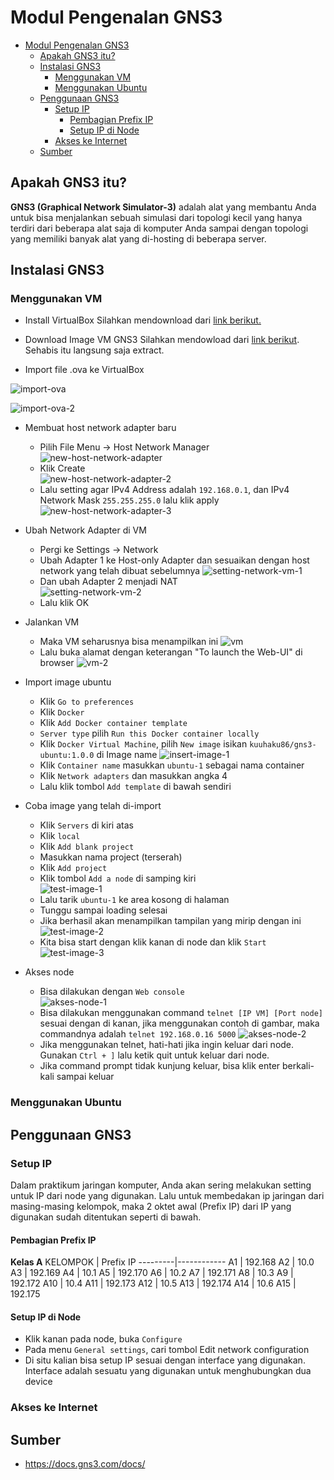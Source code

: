 Modul Pengenalan GNS3
===============

- [Modul Pengenalan GNS3](#modul-pengenalan-gns3)
  - [Apakah GNS3 itu?](#apakah-gns3-itu)
  - [Instalasi GNS3](#instalasi-gns3)
    - [Menggunakan VM](#menggunakan-vm)
    - [Menggunakan Ubuntu](#menggunakan-ubuntu)
  - [Penggunaan GNS3](#penggunaan-gns3)
    - [Setup IP](#setup-ip)
      - [Pembagian Prefix IP](#pembagian-prefix-ip)
      - [Setup IP di Node](#setup-ip-di-node)
    - [Akses ke Internet](#akses-ke-internet)
  - [Sumber](#sumber)

## Apakah GNS3 itu?
**GNS3 (Graphical Network Simulator-3)** adalah alat yang membantu Anda untuk bisa menjalankan sebuah simulasi dari topologi kecil yang hanya terdiri dari beberapa alat saja di komputer Anda sampai dengan topologi yang memiliki banyak alat yang di-hosting di beberapa server.

## Instalasi GNS3
### Menggunakan VM
- Install VirtualBox
Silahkan mendownload dari [link berikut.](https://www.oracle.com/virtualization/technologies/vm/downloads/virtualbox-downloads.html)

- Download Image VM GNS3
Silahkan mendowload dari [link berikut](https://github.com/GNS3/gns3-gui/releases/download/v2.2.19/GNS3.VM.VirtualBox.2.2.19.zip). Sehabis itu langsung saja extract.

- Import file .ova ke VirtualBox

![import-ova](images/import-ova.jpg)

![import-ova-2](images/import-ova-2.jpg)

- Membuat host network adapter baru
  - Pilih File Menu -> Host Network Manager <br/>
![new-host-network-adapter](images/new-host-network-adapter-1.jpg)
  - Klik Create <br/>
![new-host-network-adapter-2](images/new-host-network-adapter-2.jpg)
  - Lalu setting agar IPv4 Address adalah `192.168.0.1`, dan IPv4 Network Mask `255.255.255.0` lalu klik apply
![new-host-network-adapter-3](images/new-host-network-adapter-3.jpg)

- Ubah Network Adapter di VM 
  - Pergi ke Settings -> Network
  - Ubah Adapter 1 ke Host-only Adapter dan sesuaikan dengan host network yang telah dibuat sebelumnya
![setting-network-vm-1](images/setting-network-vm-1.jpg)
  - Dan ubah Adapter 2 menjadi NAT <br/>
![setting-network-vm-2](images/setting-network-vm-2.jpg)
  - Lalu klik OK

- Jalankan VM
  - Maka VM seharusnya bisa menampilkan ini
![vm](images/vm-1.jpg)
  - Lalu buka alamat dengan keterangan "To launch the Web-UI" di browser
![vm-2](images/vm-2.jpg)

- Import image ubuntu
  - Klik `Go to preferences`
  - Klik `Docker`
  - Klik `Add Docker container template`
  - `Server type` pilih `Run this Docker container locally`
  - Klik `Docker Virtual Machine`, pilih `New image` isikan `kuuhaku86/gns3-ubuntu:1.0.0` di Image name
![insert-image-1](images/insert-imaget-1.jpg)
  - Klik `Container name` masukkan `ubuntu-1` sebagai nama container
  - Klik `Network adapters` dan masukkan angka 4 
  - Lalu klik tombol `Add template` di bawah sendiri

- Coba image yang telah di-import
  - Klik `Servers` di kiri atas
  - Klik `local`
  - Klik `Add blank project`
  - Masukkan nama project (terserah)
  - Klik `Add project`
  - Klik tombol `Add a node` di samping kiri <br/>
![test-image-1](images/test-image-1.jpg)
  - Lalu tarik `ubuntu-1` ke area kosong di halaman
  - Tunggu sampai loading selesai
  - Jika berhasil akan menampilkan tampilan yang mirip dengan ini
![test-image-2](images/test-image-2.jpg)
  - Kita bisa start dengan klik kanan di node dan klik `Start` <br/>
![test-image-3](images/test-image-3.jpg)

- Akses node
  - Bisa dilakukan dengan `Web console`  <br/>
![akses-node-1](images/akses-node-1.jpg)
  - Bisa dilakukan menggunakan command `telnet [IP VM] [Port node]` sesuai dengan di kanan, jika menggunakan contoh di gambar, maka commandnya adalah `telnet 192.168.0.16 5000`
![akses-node-2](images/akses-node-2.jpg)
  - Jika menggunakan telnet, hati-hati jika ingin keluar dari node. Gunakan `Ctrl + ]` lalu ketik quit untuk keluar dari node.
  - Jika command prompt tidak kunjung keluar, bisa klik enter berkali-kali sampai keluar

### Menggunakan Ubuntu

## Penggunaan GNS3

### Setup IP
Dalam praktikum jaringan komputer, Anda akan sering melakukan setting untuk IP dari node yang digunakan. Lalu untuk membedakan ip jaringan dari masing-masing kelompok, maka 2 oktet awal (Prefix IP) dari IP yang digunakan sudah ditentukan seperti di bawah.

#### Pembagian Prefix IP

**Kelas A** 
KELOMPOK | Prefix IP
---------|------------
A1 | 192.168
A2 | 10.0
A3 | 192.169
A4 | 10.1
A5 | 192.170
A6 | 10.2
A7 | 192.171
A8 | 10.3
A9 | 192.172
A10 | 10.4
A11 | 192.173
A12 | 10.5
A13 | 192.174
A14 | 10.6
A15 | 192.175

#### Setup IP di Node

- Klik kanan pada node, buka `Configure`
- Pada menu `General settings`, cari tombol Edit network configuration
- Di situ kalian bisa setup IP sesuai dengan interface yang digunakan. Interface adalah sesuatu yang digunakan untuk menghubungkan dua device

### Akses ke Internet

## Sumber
- https://docs.gns3.com/docs/